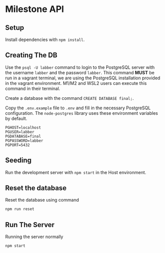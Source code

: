 # Milestone API

## Setup

Install dependencies with `npm install`.

## Creating The DB

Use the `psql -U labber` command to login to the PostgreSQL server with the username `labber` and the password `labber`. This command **MUST** be run in a vagrant terminal, we are using the PostgreSQL installation provided in the vagrant environment. M1/M2 and WSL2 users can execute this command in their terminal.

Create a database with the command `CREATE DATABASE final;`.

Copy the `.env.example` file to `.env` and fill in the necessary PostgreSQL configuration. The `node-postgres` library uses these environment variables by default.

```
PGHOST=localhost
PGUSER=labber
PGDATABASE=final
PGPASSWORD=labber
PGPORT=5432
```

## Seeding

Run the development server with `npm start` in the Host environment.

## Reset the database

Reset the database using command

```sh
npm run reset
```

## Run The Server

Running the server normally

```sh
npm start
```
